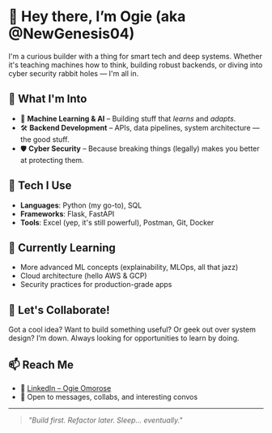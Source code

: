 # 👋 Hey there, I’m Ogie (aka @NewGenesis04)

I'm a curious builder with a thing for smart tech and deep systems. Whether it's teaching machines how to think, building robust backends, or diving into cyber security rabbit holes — I'm all in.

## 🧠 What I'm Into
- 🤖 **Machine Learning & AI** – Building stuff that *learns* and *adapts*.
- 🛠 **Backend Development** – APIs, data pipelines, system architecture — the good stuff.
- 🛡 **Cyber Security** – Because breaking things (legally) makes you better at protecting them.

## 🔧 Tech I Use
- **Languages**: Python (my go-to), SQL
- **Frameworks**: Flask, FastAPI
- **Tools**: Excel (yep, it's still powerful), Postman, Git, Docker

## 🌱 Currently Learning
- More advanced ML concepts (explainability, MLOps, all that jazz)
- Cloud architecture (hello AWS & GCP)
- Security practices for production-grade apps

## 🤝 Let's Collaborate!
Got a cool idea? Want to build something useful? Or geek out over system design? I’m down. Always looking for opportunities to learn by doing.

## 📫 Reach Me
- 💼 [LinkedIn – Ogie Omorose](https://www.linkedin.com/in/ogie-omorose/)
- 📨 Open to messages, collabs, and interesting convos

---

> _"Build first. Refactor later. Sleep... eventually."_



<!---
NewGenesis04/NewGenesis04 is a ✨ special ✨ repository because its `README.md` (this file) appears on your GitHub profile.
You can click the Preview link to take a look at your changes.
--->
